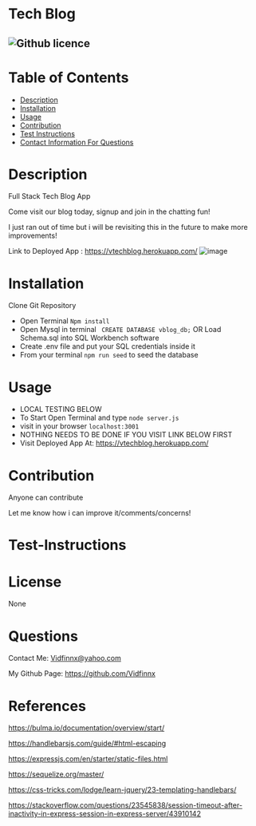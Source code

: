 # Tech Blog
  ![Github licence](https://img.shields.io/badge/Vidfinnx-Awesome-brightgreen)
  ----
  # Table of Contents
  - [Description](#description)
  - [Installation](#installation)
  - [Usage](#usage)
  - [Contribution](#contribution)
  - [Test Instructions](#test-instructions)
  - [Contact Information For Questions](#questions)
  # Description
  Full Stack Tech Blog App
   
   Come visit our blog today, signup and join in the chatting fun!

I just ran out of time but i will be revisiting this in the future to make more improvements!

Link to Deployed App : https://vtechblog.herokuapp.com/
![image](https://user-images.githubusercontent.com/79023746/124711813-60d4c080-deb3-11eb-8815-d617a7ba2942.png)

  

  # Installation
  Clone Git Repository

  - Open Terminal `Npm install`
  - Open Mysql in terminal ` CREATE DATABASE vblog_db;` OR Load Schema.sql into SQL Workbench software
  - Create .env file and put your SQL credentials inside it
  - From your terminal `npm run seed` to seed the database




  # Usage
  - LOCAL TESTING BELOW
  - To Start Open Terminal and type `node server.js`
  - visit in your browser `localhost:3001`
  - NOTHING  NEEDS TO BE DONE IF YOU VISIT LINK BELOW FIRST
  - Visit Deployed App At: https://vtechblog.herokuapp.com/

  
    
  # Contribution
  Anyone can contribute

  Let me know how i can improve it/comments/concerns!
  # Test-Instructions
 
  # License
  None
  # Questions
  Contact Me: Vidfinnx@yahoo.com

  My Github Page: https://github.com/Vidfinnx

  # References
https://bulma.io/documentation/overview/start/

https://handlebarsjs.com/guide/#html-escaping

https://expressjs.com/en/starter/static-files.html

https://sequelize.org/master/

https://css-tricks.com/lodge/learn-jquery/23-templating-handlebars/

https://stackoverflow.com/questions/23545838/session-timeout-after-inactivity-in-express-session-in-express-server/43910142


  
 
  
